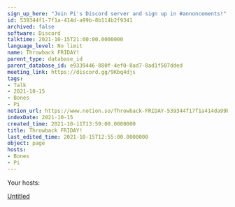 ```yaml
---
sign_up_here: "Join Pi's Discord server and sign up in #annoncements!"
id: 539344f1-7f1a-414d-a99b-8b114b2f9341
archived: false
software: Discord
talktime: 2021-10-15T21:00:00.0000000
language_level: No limit
name: Throwback FRIDAY!
parent_type: database_id
parent_database_id: e9339446-880f-4ef0-8ad7-8ad1f507dded
meeting_link: https://discord.gg/9Kbq4djs
tags:
- Talk
- 2021-10-15
- Bones
- Pi
notion_url: https://www.notion.so/Throwback-FRIDAY-539344f17f1a414da99b8b114b2f9341
indexDate: 2021-10-15
created_time: 2021-10-11T13:59:00.0000000
title: Throwback FRIDAY!
last_edited_time: 2021-10-15T12:55:00.0000000
object: page
hosts:
- Bones
- Pi
---
```




Your hosts:

[Untitled](https://www.notion.so/482e61b02b9c4456b2b4fe86bb7544c6)   





